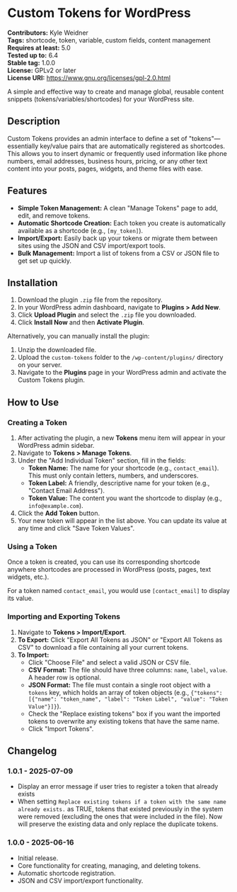 # Custom Tokens for WordPress

**Contributors:** Kyle Weidner\
**Tags:** shortcode, token, variable, custom fields, content management\
**Requires at least:** 5.0\
**Tested up to:** 6.4\
**Stable tag:** 1.0.0\
**License:** GPLv2 or later\
**License URI:** https://www.gnu.org/licenses/gpl-2.0.html

A simple and effective way to create and manage global, reusable content snippets (tokens/variables/shortcodes) for your WordPress site.

## Description

Custom Tokens provides an admin interface to define a set of "tokens"—essentially key/value pairs that are automatically registered as shortcodes. This allows you to insert dynamic or frequently used information like phone numbers, email addresses, business hours, pricing, or any other text content into your posts, pages, widgets, and theme files with ease.

## Features

*   **Simple Token Management:** A clean "Manage Tokens" page to add, edit, and remove tokens.
*   **Automatic Shortcode Creation:** Each token you create is automatically available as a shortcode (e.g., `[my_token]`).
*   **Import/Export:** Easily back up your tokens or migrate them between sites using the JSON and CSV import/export tools.
*   **Bulk Management:** Import a list of tokens from a CSV or JSON file to get set up quickly.

## Installation

1.  Download the plugin `.zip` file from the repository.
2.  In your WordPress admin dashboard, navigate to **Plugins > Add New**.
3.  Click **Upload Plugin** and select the `.zip` file you downloaded.
4.  Click **Install Now** and then **Activate Plugin**.

Alternatively, you can manually install the plugin:
1.  Unzip the downloaded file.
2.  Upload the `custom-tokens` folder to the `/wp-content/plugins/` directory on your server.
3.  Navigate to the **Plugins** page in your WordPress admin and activate the Custom Tokens plugin.

## How to Use

### Creating a Token

1.  After activating the plugin, a new **Tokens** menu item will appear in your WordPress admin sidebar.
2.  Navigate to **Tokens > Manage Tokens**.
3.  Under the "Add Individual Token" section, fill in the fields:
    *   **Token Name:** The name for your shortcode (e.g., `contact_email`). This must only contain letters, numbers, and underscores.
    *   **Token Label:** A friendly, descriptive name for your token (e.g., "Contact Email Address").
    *   **Token Value:** The content you want the shortcode to display (e.g., `info@example.com`).
4.  Click the **Add Token** button.
5.  Your new token will appear in the list above. You can update its value at any time and click "Save Token Values".

### Using a Token

Once a token is created, you can use its corresponding shortcode anywhere shortcodes are processed in WordPress (posts, pages, text widgets, etc.).

For a token named `contact_email`, you would use `[contact_email]` to display its value.

### Importing and Exporting Tokens

1.  Navigate to **Tokens > Import/Export**.
2.  **To Export:** Click "Export All Tokens as JSON" or "Export All Tokens as CSV" to download a file containing all your current tokens.
3.  **To Import:**
    *   Click "Choose File" and select a valid JSON or CSV file.
    *   **CSV Format:** The file should have three columns: `name`, `label`, `value`. A header row is optional.
    *   **JSON Format:** The file must contain a single root object with a `tokens` key, which holds an array of token objects (e.g., `{"tokens": [{"name": "token_name", "label": "Token Label", "value": "Token Value"}]}`).
    *   Check the "Replace existing tokens" box if you want the imported tokens to overwrite any existing tokens that have the same name.
    *   Click "Import Tokens".

## Changelog

### 1.0.1 - 2025-07-09
  * Display an error message if user tries to register a token that already exists
  * When setting `Replace existing tokens if a token with the same name already exists.` as TRUE, tokens that existed previously in the system were removed (excluding the ones that were included in the file). Now will preserve the existing data and only replace the duplicate tokens.

### 1.0.0 - 2025-06-16

*   Initial release.
*   Core functionality for creating, managing, and deleting tokens.
*   Automatic shortcode registration.
*   JSON and CSV import/export functionality.
